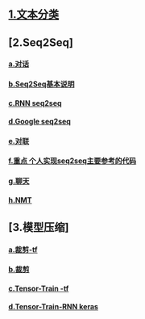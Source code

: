
## [1.文本分类](https://github.com/yully06/text_classification)   
## [2.Seq2Seq]  
#### [a.对话](https://github.com/Sunsapience/tf_seq2seq_chatbot)   
#### [b.Seq2Seq基本说明](https://github.com/Sunsapience/Seq2seq-tutorials)  
#### [c.RNN seq2seq](https://github.com/Sunsapience/RNN-for-Seq2Seq)  
#### [d.Google seq2seq](https://github.com/Sunsapience/Google-seq2seq)  
#### [e.对联](https://github.com/Sunsapience/seq2seq-couplet)  
#### [f.重点 个人实现seq2seq主要参考的代码](https://github.com/Sunsapience/just_another_seq2seq)  
#### [g.聊天](https://github.com/Sunsapience/chatbot)  
#### [h.NMT](https://github.com/Sunsapience/Tensorflow-Seq2Seq-Tutorial)  
## [3.模型压缩]  
#### [a.裁剪-tf](https://github.com/Sunsapience/pruning_with_tensorflow)  
#### [b.裁剪](https://github.com/Sunsapience/DeepCompression)  
#### [c.Tensor-Train -tf](https://github.com/Sunsapience/Tensor-RNN) 
#### [d.Tensor-Train-RNN keras](https://github.com/Sunsapience/TT_RNN)  


